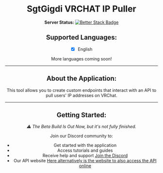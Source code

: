 <div align="center">

# SgtGigdi VRCHAT IP Puller

<div>
    <strong>Server Status: </strong>
    <a href="https://uptime.betterstack.com/?utm_source=status_badge">
        <img src="https://uptime.betterstack.com/status-badges/v1/monitor/1p3c7.svg" alt="Better Stack Badge">
    </a>
    <br>
</div>

## Supported Languages:
- [x] English

More languages coming soon!

---

## About the Application:
This tool allows you to create custom endpoints that interact with an API to pull users' IP addresses on VRChat.

---
## Getting Started:
*⚠️ The Beta Build Is Out Now, but it's not fully finished.*

Join our Discord community to:
- Get started with the application
- Access tutorials and guides
- Receive help and support
[Join the Discord](https://discord.gg/7cyrKZcj8W)
- Our API website
[Here alternatively is the website to also access the API online](https://vrchatapi.onrender.com)

